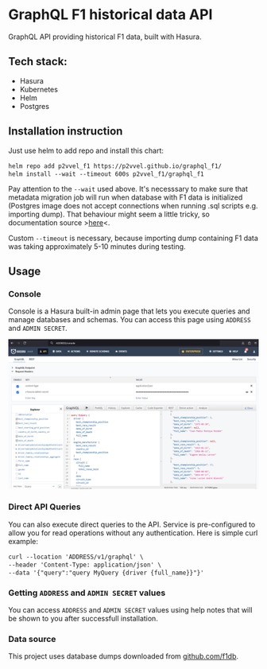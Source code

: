 # GraphQL F1 historical data API


GraphQL API providing historical F1 data, built with Hasura.

## Tech stack:
* Hasura
* Kubernetes
* Helm
* Postgres


## Installation instruction

Just use helm to add repo and install this chart:
```
helm repo add p2vvel_f1 https://p2vvel.github.io/graphql_f1/
helm install --wait --timeout 600s p2vvel_f1/graphql_f1
```

Pay attention to the `--wait` used above. It's necesssary to make sure that metadata migration job will run when database with F1 data is initialized (Postgres image does not accept connections when running .sql scripts e.g. importing dump). That behaviour might seem a little tricky, so documentation source >[here](https://helm.sh/docs/intro/using_helm/#helpful-options-for-installupgraderollback)<.

Custom `--timeout` is necessary, because importing dump containing F1 data was taking approximately 5-10 minutes during testing.

## Usage

### Console

Console is a Hasura built-in admin page that lets you execute queries and manage databases and schemas. You can access this page using `ADDRESS` and `ADMIN SECRET`.

![alt text](docs/imgs/screen_console.png)

### Direct API Queries

You can also execute direct queries to the API. Service is pre-configured to allow you for read operations without any authentication. Here is simple curl example:

```
curl --location 'ADDRESS/v1/graphql' \
--header 'Content-Type: application/json' \
--data '{"query":"query MyQuery {driver {full_name}}"}'
```


### Getting `ADDRESS` and `ADMIN SECRET` values

You can access `ADDRESS` and `ADMIN SECRET` values using help notes that will be shown to you after successfull installation.


### Data source
This project uses database dumps downloaded from [github.com/f1db](https://github.com/f1db/f1db).